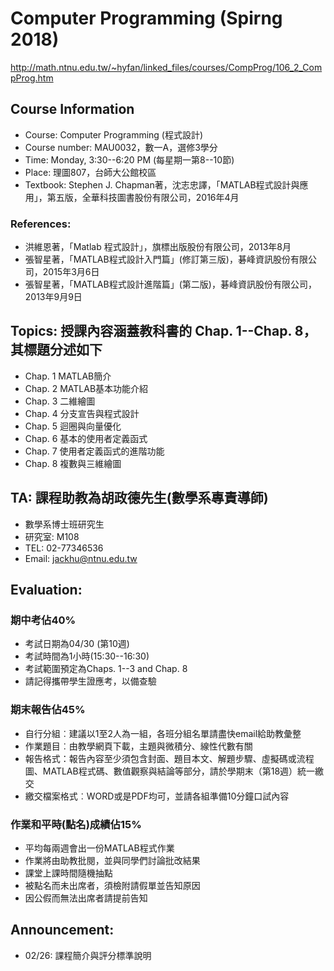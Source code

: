 #  Computer Programming (Spirng 2018)
http://math.ntnu.edu.tw/~hyfan/linked_files/courses/CompProg/106_2_CompProg.htm

## Course Information
+ Course: Computer Programming (程式設計)
+ Course number: MAU0032，數一A，選修3學分
+ Time: Monday, 3:30--6:20 PM (每星期一第8--10節)
+ Place: 理圖807，台師大公館校區
+ Textbook: Stephen J. Chapman著，沈志忠譯，「MATLAB程式設計與應用」，第五版，全華科技圖書股份有限公司，2016年4月
### References:
+ 洪維恩著，「Matlab 程式設計」，旗標出版股份有限公司，2013年8月
+ 張智星著，「MATLAB程式設計入門篇」(修訂第三版)，碁峰資訊股份有限公司，2015年3月6日
+ 張智星著，「MATLAB程式設計進階篇」(第二版)，碁峰資訊股份有限公司，2013年9月9日

## Topics: 授課內容涵蓋教科書的 Chap. 1--Chap. 8，其標題分述如下
+ Chap. 1  MATLAB簡介
+ Chap. 2  MATLAB基本功能介紹
+ Chap. 3  二維繪圖
+ Chap. 4  分支宣告與程式設計
+ Chap. 5  迴圈與向量優化
+ Chap. 6  基本的使用者定義函式
+ Chap. 7  使用者定義函式的進階功能
+ Chap. 8  複數與三維繪圖

## TA: 課程助教為胡政德先生(數學系專責導師)
+ 數學系博士班研究生
+ 研究室: M108
+ TEL: 02-77346536
+ Email: jackhu@ntnu.edu.tw

## Evaluation:
### 期中考佔40%
+ 考試日期為04/30 (第10週)
+ 考試時間為1小時(15:30--16:30)
+ 考試範圍預定為Chaps. 1--3 and Chap. 8
+ 請記得攜帶學生證應考，以備查驗

### 期末報告佔45%
+ 自行分組︰建議以1至2人為一組，各班分組名單請盡快email給助教彙整
+ 作業題目︰由教學網頁下載，主題與微積分、線性代數有關
+ 報告格式：報告內容至少須包含封面、題目本文、解題步驟、虛擬碼或流程圖、MATLAB程式碼、數值觀察與結論等部分，請於學期末（第18週）統一繳交
+ 繳交檔案格式︰WORD或是PDF均可，並請各組準備10分鐘口試內容

### 作業和平時(點名)成績佔15%
+ 平均每兩週會出一份MATLAB程式作業
+ 作業將由助教批閱，並與同學們討論批改結果
+ 課堂上課時間隨機抽點
+ 被點名而未出席者，須檢附請假單並告知原因
+ 因公假而無法出席者請提前告知

## Announcement:
+ 02/26: 課程簡介與評分標準說明
